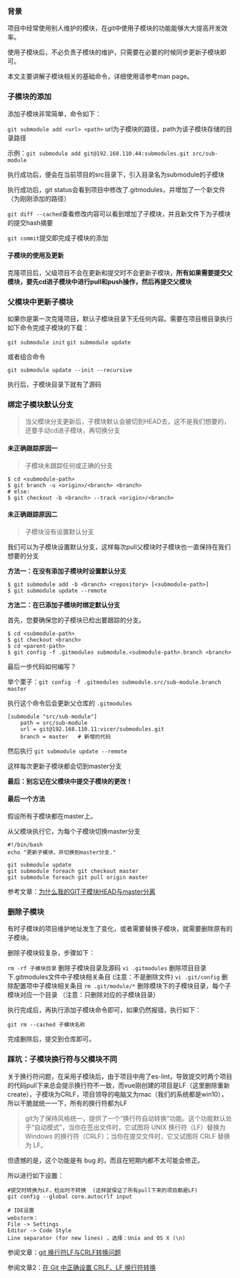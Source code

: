 ### 背景
项目中经常使用别人维护的模块，在git中使用子模块的功能能够大大提高开发效率。

使用子模块后，不必负责子模块的维护，只需要在必要的时候同步更新子模块即可。

本文主要讲解子模块相关的基础命令，详细使用请参考man page。

### 子模块的添加
添加子模块非常简单，命令如下：

`git submodule add <url> <path>`        url为子模块的路径，path为该子模块存储的目录路径

示例：`git submodule add git@192.168.110.44:submodules.git src/sub-module`

执行成功后，便会在当前项目的src目录下，引入目录名为submodule的子模块



执行成功后，git status会看到项目中修改了.gitmodules，并增加了一个新文件（为刚刚添加的路径）

`git diff --cached`查看修改内容可以看到增加了子模块，并且新文件下为子模块的提交hash摘要

`git commit`提交即完成子模块的添加

#### 子模块的使用及更新

克隆项目后，父级项目不会在更新和提交时不会更新子模块，**所有如果需要提交父模块，要先cd进子模块中进行pull和push操作，然后再提交父模块**

### 父模块中更新子模块

如果你是第一次克隆项目，默认子模块目录下无任何内容。需要在项目根目录执行如下命令完成子模块的下载：

`git submodule init`
`git submodule update`

或者组合命令

`git submodule update --init --recursive`

执行后，子模块目录下就有了源码

### 绑定子模块默认分支

> 当父模块分支更新后，子模块默认会被切到HEAD去，这不是我们想要的，还要手动cd进子模块，再切换分支

#### 未正确跟踪原因一

> 子模块未跟踪任何或正确的分支

```
$ cd <submodule-path>
$ git branch -u <origin>/<branch> <branch>
# else:
$ git checkout -b <branch> --track <origin>/<branch>
```

#### 未正确跟踪原因二

> 子模块没有设置默认分支

我们可以为子模块设置默认分支，这样每次pull父模块时子模块也一直保持在我们想要的分支

**方法一：在没有添加子模块时设置默认分支**

```
$ git submodule add -b <branch> <repository> [<submodule-path>]
$ git submodule update --remote
```

**方法二：在已添加子模块时绑定默认分支**

首先，您要确保您的子模块已检出要跟踪的分支。

```
$ cd <submodule-path>
$ git checkout <branch>
$ cd <parent-path>
$ git config -f .gitmodules submodule.<submodule-path>.branch <branch>
```

最后一步代码如何编写？

举个栗子：`git config -f .gitmodules submodule.src/sub-module.branch master`

执行这个命令后会更新父仓库的 `.gitmodules`

```
[submodule "src/sub-module"]
	path = src/sub-module
	url = git@192.168.110.11:vicer/submodules.git
	branch = master   # 新增的代码
```

然后执行 `git submodule update --remote`

这样每次更新子模块都会切到master分支

**最后：别忘记在父模块中提交子模块的更改！**

#### 最后一个方法

假设所有子模块都在master上。

从父模块执行它，为每个子模块切换master分支

```
#!/bin/bash
echo "更新子模块，并切换到master分支."

git submodule update 
git submodule foreach git checkout master 
git submodule foreach git pull origin master 
```



参考文章：[为什么我的GIT子模块HEAD与master分离](https://www.itranslater.com/qa/details/2325703063316726784)

### 删除子模块

有时子模块的项目维护地址发生了变化，或者需要替换子模块，就需要删除原有的子模块。

删除子模块较复杂，步骤如下：

`rm -rf 子模块目录` 删除子模块目录及源码
`vi .gitmodules` 删除项目目录下.gitmodules文件中子模块相关条目     (注意：不是删除文件)
`vi .git/config` 删除配置项中子模块相关条目
`rm .git/module/*` 删除模块下的子模块目录，每个子模块对应一个目录 （注意：只删除对应的子模块目录）

执行完成后，再执行添加子模块命令即可，如果仍然报错，执行如下：

`git rm --cached 子模块名称`

完成删除后，提交到仓库即可。

### 踩坑：子模块换行符与父模块不同

关于换行符问题，在采用子模块后，由于项目中用了es-lint，导致提交时两个项目的代码pull下来总会提示换行符不一致，而vue刚创建的项目是LF（这里删除重新create），子模块为CRLF，项目领导的电脑又为mac（我们的系统都是win10），所以干脆就统一一下，所有的换行符都为LF

>  git为了保持风格统一，提供了一个“换行符自动转换”功能。这个功能默认处于“自动模式”，当你在签出文件时，它试图将 UNIX 换行符（LF）替换为 Windows 的换行符（CRLF）；当你在提交文件时，它又试图将 CRLF 替换为 LF。

但遗憾的是，这个功能是有 bug 的，而且在短期内都不太可能会修正。

所以进行如下设置：

```
#提交时转换为LF，检出时不转换  (这样就保证了所有pull下来的项目都是LF)
git config --global core.autocrlf input

# IDE设置
webstorm：
File -> Settings
Editor -> Code Style
Line separator (for new lines) ，选择：Unix and OS X (\n)
```



参阅文章：[git 换行符LF与CRLF转换问题](https://www.cnblogs.com/sdgf/p/6237847.html)

参阅文章2：[在 Git 中正确设置 CRLF、LF 换行符转换](https://p3terx.com/archives/how-to-choose-crlf-lf.html)

